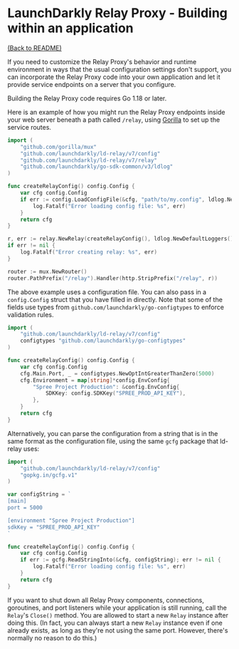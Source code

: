# LaunchDarkly Relay Proxy - Building within an application

[(Back to README)](../README.md)

If you need to customize the Relay Proxy's behavior and runtime environment in ways that the usual configuration settings don't support, you can incorporate the Relay Proxy code into your own application and let it provide service endpoints on a server that you configure.

Building the Relay Proxy code requires Go 1.18 or later.

Here is an example of how you might run the Relay Proxy endpoints inside your web server beneath a path called `/relay`, using [Gorilla](https://github.com/gorilla/mux) to set up the service routes.

```go
import (
    "github.com/gorilla/mux"
    "github.com/launchdarkly/ld-relay/v7/config"
    "github.com/launchdarkly/ld-relay/v7/relay"
    "github.com/launchdarkly/go-sdk-common/v3/ldlog"
)

func createRelayConfig() config.Config {
    var cfg config.Config
    if err := config.LoadConfigFile(&cfg, "path/to/my.config", ldlog.NewDefaultLoggers()); err != nil {
        log.Fatalf("Error loading config file: %s", err)
    }
    return cfg
}

r, err := relay.NewRelay(createRelayConfig(), ldlog.NewDefaultLoggers(), nil)
if err != nil {
    log.Fatalf("Error creating relay: %s", err)
}

router := mux.NewRouter()
router.PathPrefix("/relay").Handler(http.StripPrefix("/relay", r))
```

The above example uses a configuration file. You can also pass in a `config.Config` struct that you have filled in directly. Note that some of the fields use types from `github.com/launchdarkly/go-configtypes` to enforce validation rules.

```go
import (
    "github.com/launchdarkly/ld-relay/v7/config"
    configtypes "github.com/launchdarkly/go-configtypes"
)

func createRelayConfig() config.Config {
    var cfg config.Config
    cfg.Main.Port, _ = configtypes.NewOptIntGreaterThanZero(5000)
    cfg.Environment = map[string]*config.EnvConfig{
        "Spree Project Production": &config.EnvConfig{
            SDKKey: config.SDKKey("SPREE_PROD_API_KEY"),
        },
    }
    return cfg
}
```

Alternatively, you can parse the configuration from a string that is in the same format as the configuration file, using the same `gcfg` package that ld-relay uses:

```go
import (
    "github.com/launchdarkly/ld-relay/v7/config"
    "gopkg.in/gcfg.v1"
)

var configString = `
[main]
port = 5000

[environment "Spree Project Production"]
sdkKey = "SPREE_PROD_API_KEY"
`

func createRelayConfig() config.Config {
    var cfg config.Config
    if err := gcfg.ReadStringInto(&cfg, configString); err != nil {
        log.Fatalf("Error loading config file: %s", err)
    }
    return cfg
}
```

If you want to shut down all Relay Proxy components, connections, goroutines, and port listeners while your application is still running, call the `Relay`'s `Close()` method. You are allowed to start a new `Relay` instance after doing this. (In fact, you can always start a new `Relay` instance even if one already exists, as long as they're not using the same port. However, there's normally no reason to do this.)
